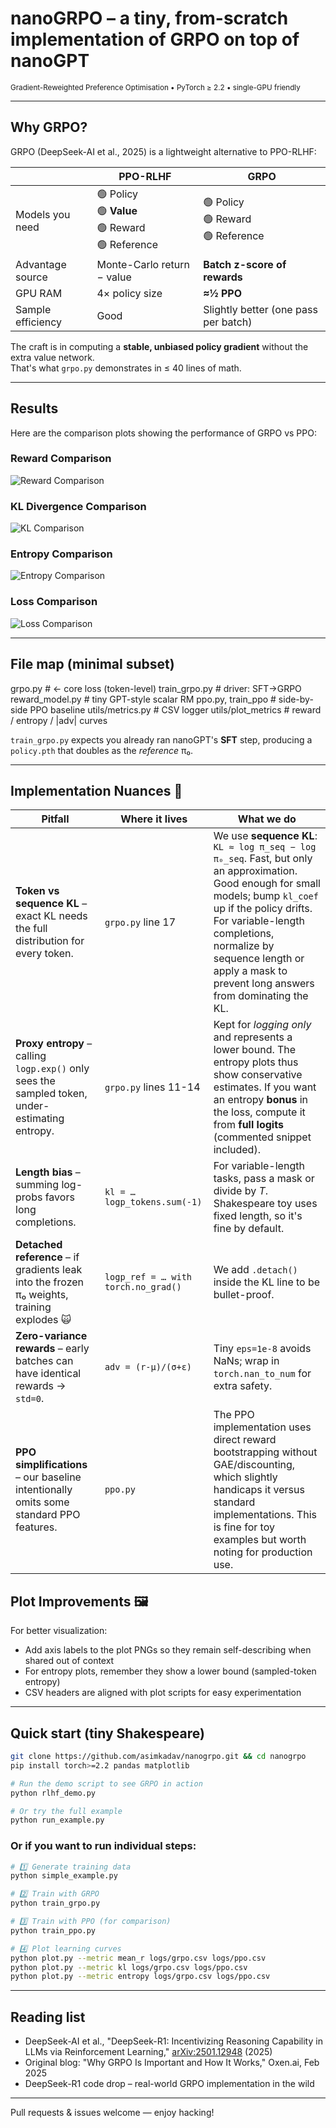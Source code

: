 # nanoGRPO – a **tiny, from-scratch** implementation of GRPO on top of nanoGPT  
<small>Gradient-Reweighted Preference Optimisation • PyTorch ≥ 2.2 • single-GPU friendly</small>

---

## Why GRPO?

GRPO (DeepSeek-AI et al., 2025) is a lightweight alternative to PPO-RLHF:

|            | PPO-RLHF | **GRPO** |
|------------|----------|-----------|
| Models you need | 🟢 Policy<br>🟢 **Value**<br>🟢 Reward<br>🟢 Reference | 🟢 Policy<br>🟢 Reward<br>🟢 Reference |
| Advantage source | Monte-Carlo return − value | **Batch z-score of rewards** |
| GPU RAM | 4× policy size | **≈½ PPO** |
| Sample efficiency | Good | Slightly better (one pass per batch) |

The craft is in computing a **stable, unbiased policy gradient** without the extra value network.  
That's what `grpo.py` demonstrates in ≤ 40 lines of math.

---

## Results

Here are the comparison plots showing the performance of GRPO vs PPO:

### Reward Comparison
![Reward Comparison](logs/reward_comparison.png)

### KL Divergence Comparison
![KL Comparison](logs/kl_comparison.png)

### Entropy Comparison
![Entropy Comparison](logs/entropy_comparison.png)

### Loss Comparison
![Loss Comparison](logs/loss_comparison.png)

---

## File map (minimal subset)

grpo.py            # <- core loss  (token-level)
train_grpo.py      # driver: SFT->GRPO
reward_model.py    # tiny GPT-style scalar RM
ppo.py, train_ppo  # side-by-side PPO baseline
utils/metrics.py   # CSV logger
utils/plot_metrics # reward / entropy / |adv| curves

`train_grpo.py` expects you already ran nanoGPT's **SFT** step, producing a `policy.pth` that doubles as the *reference* π₀.

---

## Implementation Nuances  🚧

| Pitfall | Where it lives | What we do |
|---------|----------------|------------|
| **Token vs sequence KL** – exact KL needs the full distribution for every token. | `grpo.py` line 17 | We use **sequence KL**: `KL ≈ log π_seq − log π₀_seq`. Fast, but only an approximation. Good enough for small models; bump `kl_coef` up if the policy drifts. For variable-length completions, normalize by sequence length or apply a mask to prevent long answers from dominating the KL. |
| **Proxy entropy** – calling `logp.exp()` only sees the sampled token, under-estimating entropy. | `grpo.py` lines 11-14 | Kept for *logging only* and represents a lower bound. The entropy plots thus show conservative estimates. If you want an entropy **bonus** in the loss, compute it from **full logits** (commented snippet included). |
| **Length bias** – summing log-probs favors long completions. | `kl = … logp_tokens.sum(-1)` | For variable-length tasks, pass a mask or divide by *T*. Shakespeare toy uses fixed length, so it's fine by default. |
| **Detached reference** – if gradients leak into the frozen π₀ weights, training explodes 🙀 | `logp_ref = … with torch.no_grad()` | We add `.detach()` inside the KL line to be bullet-proof. |
| **Zero-variance rewards** – early batches can have identical rewards → `std=0`. | `adv = (r-μ)/(σ+ε)` | Tiny `eps=1e-8` avoids NaNs; wrap in `torch.nan_to_num` for extra safety. |
| **PPO simplifications** – our baseline intentionally omits some standard PPO features. | `ppo.py` | The PPO implementation uses direct reward bootstrapping without GAE/discounting, which slightly handicaps it versus standard implementations. This is fine for toy examples but worth noting for production use. |

## Plot Improvements 🖼️

For better visualization:
- Add axis labels to the plot PNGs so they remain self-describing when shared out of context
- For entropy plots, remember they show a lower bound (sampled-token entropy)
- CSV headers are aligned with plot scripts for easy experimentation

---

## Quick start (tiny Shakespeare)

```bash
git clone https://github.com/asimkadav/nanogrpo.git && cd nanogrpo
pip install torch>=2.2 pandas matplotlib

# Run the demo script to see GRPO in action
python rlhf_demo.py

# Or try the full example
python run_example.py
```

### Or if you want to run individual steps:

```bash
# 1️⃣ Generate training data
python simple_example.py

# 2️⃣ Train with GRPO
python train_grpo.py

# 3️⃣ Train with PPO (for comparison)
python train_ppo.py

# 4️⃣ Plot learning curves
python plot.py --metric mean_r logs/grpo.csv logs/ppo.csv
python plot.py --metric kl logs/grpo.csv logs/ppo.csv
python plot.py --metric entropy logs/grpo.csv logs/ppo.csv
```

---

## Reading list
- DeepSeek-AI et al., "DeepSeek-R1: Incentivizing Reasoning Capability in LLMs via Reinforcement Learning," [arXiv:2501.12948](https://arxiv.org/abs/2501.12948) (2025)
- Original blog: "Why GRPO Is Important and How It Works," Oxen.ai, Feb 2025
- DeepSeek-R1 code drop – real-world GRPO implementation in the wild

---

Pull requests & issues welcome — enjoy hacking!